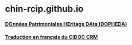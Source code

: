 # chin-rcip.github.io

### [DOnnées Patrimoniales HEritage DAta (DOPHEDA)](https://chin-rcip.github.io/collections-model/)

### [Traduction en français du CIDOC CRM](https://chin-rcip.github.io/cidoc_crm_fr/)

